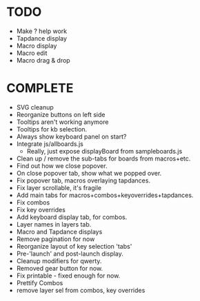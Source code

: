 # TODO

- Make ? help work
- Tapdance display
- Macro display
- Macro edit
- Macro drag & drop

# COMPLETE

- SVG cleanup
- Reorganize buttons on left side
- Tooltips aren't working anymore
- Tooltips for kb selection.
- Always show keyboard panel on start?
- Integrate js/allboards.js
    - Really, just expose displayBoard from sampleboards.js
- Clean up / remove the sub-tabs for boards from macros+etc.
- Find out how we close popover.
- On close popover tab, show what we popped over.
- Fix popover tab, macros overlaying tapdances.
- Fix layer scrollable, it's fragile
- Add main tabs for macros+combos+keyoverrides+tapdances.
- Fix combos
- Fix key overrides
- Add keyboard display tab, for combos.
- Layer names in layers tab.
- Macro and Tapdance displays
- Remove pagination for now
- Reorganize layout of key selection 'tabs'
- Pre-'launch' and post-launch display.
- Cleanup modifiers for qwerty.
- Removed gear button for now.
- Fix printable - fixed enough for now.
- Prettify Combos
- remove layer sel from combos, key overrides
